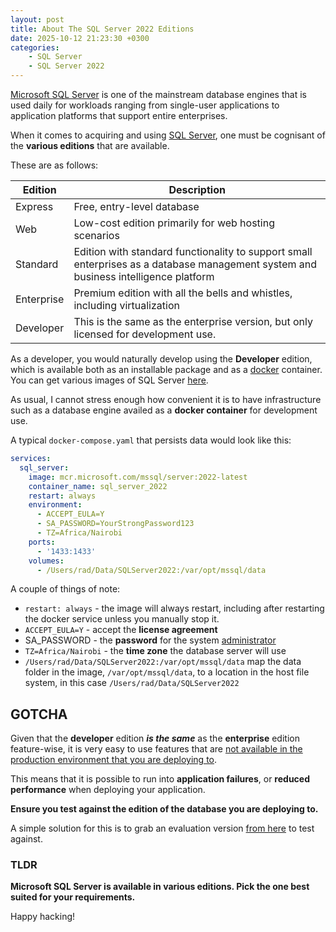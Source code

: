 ```yaml
---
layout: post
title: About The SQL Server 2022 Editions
date: 2025-10-12 21:23:30 +0300
categories:	
    - SQL Server
    - SQL Server 2022
---
```


[Microsoft SQL Server](https://www.microsoft.com/en-gb/sql-server/sql-server-2022) is one of the mainstream database engines that is used daily for workloads ranging from single-user applications to application platforms that support entire enterprises.

When it comes to acquiring and using [SQL Server](https://www.microsoft.com/en-us/sql-server), one must be cognisant of the **various editions** that are available.

These are as follows:

| Edition    | Description                                                  |
| ---------- | ------------------------------------------------------------ |
| Express    | Free, entry-level database                                   |
| Web        | Low-cost edition primarily for web hosting scenarios         |
| Standard   | Edition with standard functionality to support small enterprises as a database management system and business intelligence platform |
| Enterprise | Premium edition with all the bells and whistles, including virtualization |
| Developer  | This is the same as the enterprise version, but only licensed for development use. |

As a developer, you would naturally develop using the **Developer** edition, which is available both as an installable package and as a [docker](https://www.docker.com/) container. You can get various images of SQL Server [here](https://hub.docker.com/r/microsoft/mssql-server).

As usual, I cannot stress enough how convenient it is to have infrastructure such as a database engine availed as a **docker container** for development use.

A typical `docker-compose.yaml` that persists data would look like this:

```yaml
services:
  sql_server:
    image: mcr.microsoft.com/mssql/server:2022-latest
    container_name: sql_server_2022
    restart: always
    environment:
      - ACCEPT_EULA=Y
      - SA_PASSWORD=YourStrongPassword123
      - TZ=Africa/Nairobi
    ports:
      - '1433:1433'
    volumes:
      - /Users/rad/Data/SQLServer2022:/var/opt/mssql/data
```

A couple of things of note:

- `restart: always` - the image will always restart, including after restarting the docker service unless you manually stop it.
- `ACCEPT_EULA=Y` - accept the **license agreement**
- SA_PASSWORD - the **password** for the system [administrator](https://hub.docker.com/r/microsoft/mssql-server)
- `TZ=Africa/Nairobi` - the **time zone** the database server will use
-  `/Users/rad/Data/SQLServer2022:/var/opt/mssql/data` map the data folder in the image, `/var/opt/mssql/data`, to a location in the host file system, in this case `/Users/rad/Data/SQLServer2022`

## GOTCHA

Given that the **developer** edition ***is the same*** as the **enterprise** edition feature-wise, it is very easy to use features that are [not available in the production environment that you are deploying to](https://learn.microsoft.com/en-us/sql/sql-server/editions-and-components-of-sql-server-2022?view=sql-server-ver17).

This means that it is possible to run into **application failures**, or **reduced performance** when deploying your application.

**Ensure you test against the edition of the database you are deploying to.**

A simple solution for this is to grab an evaluation version [from here](https://www.microsoft.com/en-us/evalcenter/evaluate-sql-server-2022) to test against.

### TLDR

**Microsoft SQL Server is available in various editions. Pick the one best suited for your requirements.**

Happy hacking!
